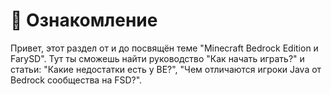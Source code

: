 # 👋 Ознакомление

Привет, этот раздел от и до посвящён теме "Minecraft Bedrock Edition и FarySD". Тут ты сможешь найти руководство "Как начать играть?" и статьи: "Какие недостатки есть у BE?", "Чем отличаются игроки Java от Bedrock сообщества на FSD?".
